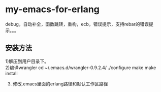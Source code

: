 my-emacs-for-erlang
===================

debug，自动补全，函数跳转，重构，ecb，错误提示，支持rebar的错误提示。。。



安装方法
-------------------------------------------
1)解压到用户目录下。  
2)编译wrangler
cd ~/.emacs.d/wrangler-0.9.2.4/
./configure
make
make install

3) 修改.emacs里面的erlang路径和默认工作区路径
